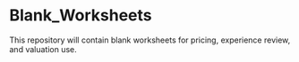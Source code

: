 # Blank_Worksheets

This repository will contain blank worksheets for pricing, experience review, and valuation use.
